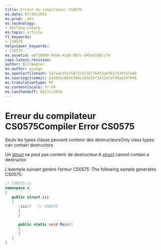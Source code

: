 ```yaml
---
title: Erreur du compilateur CS0575
ms.date: 07/20/2015
ms.prod: .net
ms.technology:
- devlang-csharp
ms.topic: article
f1_keywords:
- CS0575
helpviewer_keywords:
- CS0575
ms.assetid: e8f20960-94a6-41d0-807c-d49ad198ccf6
caps.latest.revision: 
author: BillWagner
ms.author: wiwagn
ms.openlocfilehash: 5a7aae3fa75d72c517b7764f3aef61733dfe7a00
ms.sourcegitcommit: 83dd5ec003e788ccb3e33f3412a7af39ae347646
ms.translationtype: MT
ms.contentlocale: fr-FR
ms.lasthandoff: 03/15/2018
---
```

# <a name="compiler-error-cs0575"></a><span data-ttu-id="bc340-102">Erreur du compilateur CS0575</span><span class="sxs-lookup"><span data-stu-id="bc340-102">Compiler Error CS0575</span></span>
<span data-ttu-id="bc340-103">Seuls les types classe peuvent contenir des destructeurs</span><span class="sxs-lookup"><span data-stu-id="bc340-103">Only class types can contain destructors</span></span>  
  
 <span data-ttu-id="bc340-104">Un [struct](../../csharp/language-reference/keywords/struct.md) ne peut pas contenir de destructeur.</span><span class="sxs-lookup"><span data-stu-id="bc340-104">A [struct](../../csharp/language-reference/keywords/struct.md) cannot contain a destructor.</span></span>  
  
 <span data-ttu-id="bc340-105">L’exemple suivant génère l’erreur CS0575 :</span><span class="sxs-lookup"><span data-stu-id="bc340-105">The following sample generates CS0575:</span></span>  
  
```csharp  
// CS0575.cs  
namespace x  
{  
   public struct iii  
   {  
      ~iii()   // CS0575  
      {  
      }  
  
      public static void Main()  
      {  
      }  
   }  
}  
```
